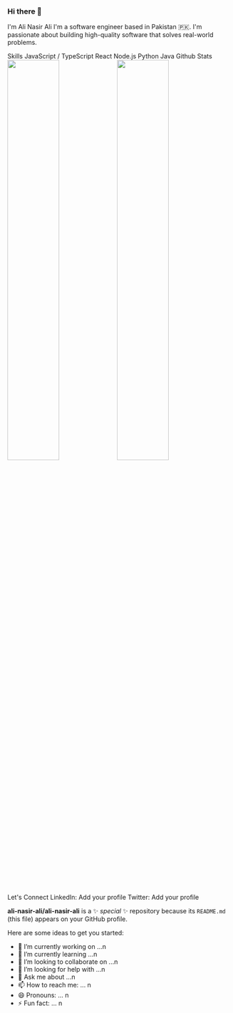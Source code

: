 ### Hi there 👋

I'm Ali Nasir Ali
I'm a software engineer based in Pakistan 🇵🇰. I'm passionate about building high-quality software that solves real-world problems.

Skills
JavaScript / TypeScript
React
Node.js
Python
Java
Github Stats
<img src="https://github-readme-stats.vercel.app/api?username=ali-nasir-ali&show_icons=true&hide_border=true&theme=dark" width="48%"> <img src="https://github-readme-streak-stats.herokuapp.com/?user=ali-nasir-ali&hide_border=true&theme=dark" width="48%">
Let's Connect
LinkedIn: Add your profile
Twitter: Add your profile

**ali-nasir-ali/ali-nasir-ali** is a ✨ _special_ ✨ repository because its `README.md` (this file) appears on your GitHub profile.

Here are some ideas to get you started:

- 🔭 I’m currently working on ...n
- 🌱 I’m currently learning ...n
- 👯 I’m looking to collaborate on ...n
- 🤔 I’m looking for help with ...n
- 💬 Ask me about ...n
- 📫 How to reach me: ... n
- 😄 Pronouns: ... n
- ⚡ Fun fact: ... n

